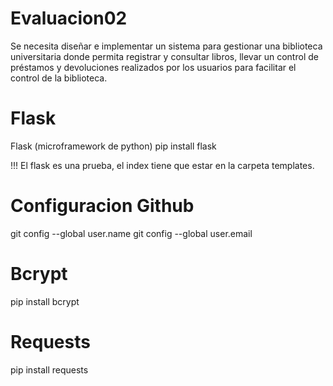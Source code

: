 # Evaluacion02
Se necesita diseñar e implementar un sistema para gestionar una biblioteca universitaria donde permita registrar y consultar libros, llevar un control de préstamos y devoluciones realizados por los usuarios para facilitar el control de la biblioteca.

# Flask
Flask (microframework de python)
pip install flask

!!! El flask es una prueba, el index tiene que estar en la carpeta templates. 
# Configuracion Github
 git config --global user.name
 git config --global user.email

# Bcrypt
pip install bcrypt

# Requests
pip install requests